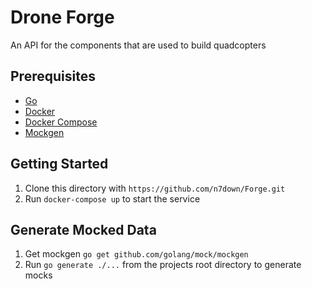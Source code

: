 # Drone Forge
An API for the components that are used to build quadcopters

## Prerequisites
- [Go](https://golang.org/)
- [Docker](https://www.docker.com/)
- [Docker Compose](https://docs.docker.com/compose/install/)
- [Mockgen](https://github.com/golang/mock/mockgen)

## Getting Started
1. Clone this directory with `https://github.com/n7down/Forge.git`
2. Run `docker-compose up` to start the service

## Generate Mocked Data
1. Get mockgen `go get github.com/golang/mock/mockgen`
2. Run `go generate ./...` from the projects root directory to generate mocks
